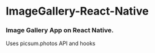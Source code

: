 # ImageGallery-React-Native
### Image Gallery App on React Native.

Uses picsum.photos API and hooks

